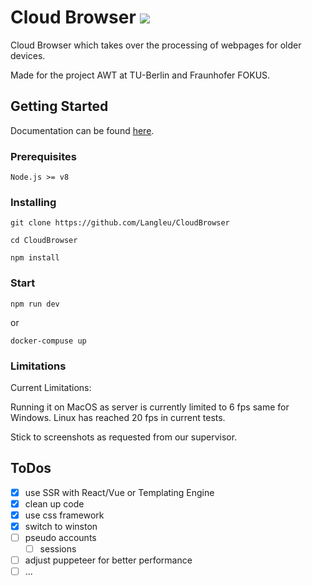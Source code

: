 # Cloud Browser <a href="https://ci.langl.eu/job/CloudBrowser/" target="_blank"><img src="https://ci.langl.eu/job/CloudBrowser/job/master/badge/icon"></a>

Cloud Browser which takes over the processing of webpages for older devices.

Made for the project AWT at TU-Berlin and Fraunhofer FOKUS.

## Getting Started
Documentation can be found [here](https://langleu.github.io/CloudBrowser/).

### Prerequisites

```
Node.js >= v8
```

### Installing

```
git clone https://github.com/Langleu/CloudBrowser
```

```
cd CloudBrowser
```

```
npm install
```

### Start

```
npm run dev
```
or
````
docker-compuse up
````

### Limitations

Current Limitations:

Running it on MacOS as server is currently limited to 6 fps same for Windows.
Linux has reached 20 fps in current tests.

Stick to screenshots as requested from our supervisor.

## ToDos

- [x] use SSR with React/Vue or Templating Engine
- [x] clean up code
- [x] use css framework
- [x] switch to winston
- [ ] pseudo accounts
    - [ ] sessions
- [ ] adjust puppeteer for better performance
- [ ] ...
